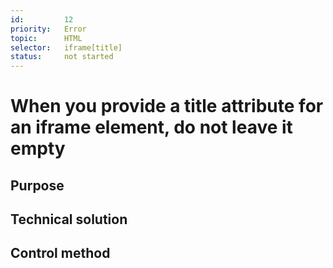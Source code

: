 ```yaml
---
id:         12
priority:   Error
topic:      HTML
selector:   iframe[title]
status:     not started
---
```


# When you provide a title attribute for an iframe element, do not leave it empty

## Purpose

## Technical solution

## Control method

